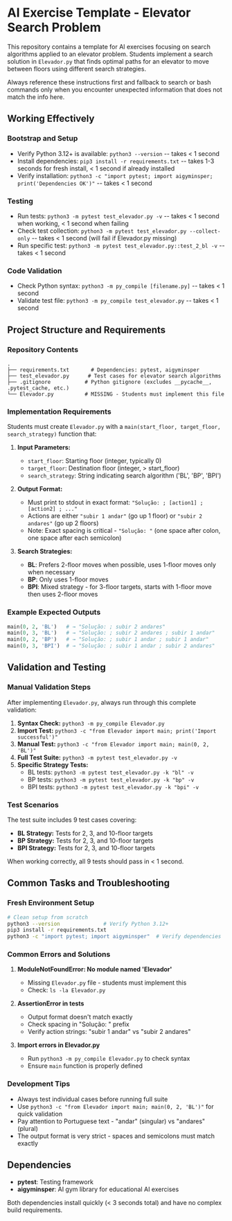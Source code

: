# AI Exercise Template - Elevator Search Problem

This repository contains a template for AI exercises focusing on search algorithms applied to an elevator problem. Students implement a search solution in `Elevador.py` that finds optimal paths for an elevator to move between floors using different search strategies.

Always reference these instructions first and fallback to search or bash commands only when you encounter unexpected information that does not match the info here.

## Working Effectively

### Bootstrap and Setup
- Verify Python 3.12+ is available: `python3 --version` -- takes < 1 second
- Install dependencies: `pip3 install -r requirements.txt` -- takes 1-3 seconds for fresh install, < 1 second if already installed
- Verify installation: `python3 -c "import pytest; import aigyminsper; print('Dependencies OK')"` -- takes < 1 second

### Testing
- Run tests: `python3 -m pytest test_elevador.py -v` -- takes < 1 second when working, < 1 second when failing
- Check test collection: `python3 -m pytest test_elevador.py --collect-only` -- takes < 1 second (will fail if Elevador.py missing)
- Run specific test: `python3 -m pytest test_elevador.py::test_2_bl -v` -- takes < 1 second

### Code Validation
- Check Python syntax: `python3 -m py_compile [filename.py]` -- takes < 1 second
- Validate test file: `python3 -m py_compile test_elevador.py` -- takes < 1 second

## Project Structure and Requirements

### Repository Contents
```
.
├── requirements.txt       # Dependencies: pytest, aigyminsper
├── test_elevador.py      # Test cases for elevator search algorithms
├── .gitignore           # Python gitignore (excludes __pycache__, .pytest_cache, etc.)
└── Elevador.py          # MISSING - Students must implement this file
```

### Implementation Requirements
Students must create `Elevador.py` with a `main(start_floor, target_floor, search_strategy)` function that:

1. **Input Parameters:**
   - `start_floor`: Starting floor (integer, typically 0)
   - `target_floor`: Destination floor (integer, > start_floor)
   - `search_strategy`: String indicating search algorithm ('BL', 'BP', 'BPI')

2. **Output Format:**
   - Must print to stdout in exact format: `"Solução: ; [action1] ; [action2] ; ..."`
   - Actions are either `"subir 1 andar"` (go up 1 floor) or `"subir 2 andares"` (go up 2 floors)
   - Note: Exact spacing is critical - `"Solução: "` (one space after colon, one space after each semicolon)

3. **Search Strategies:**
   - **BL**: Prefers 2-floor moves when possible, uses 1-floor moves only when necessary
   - **BP**: Only uses 1-floor moves
   - **BPI**: Mixed strategy - for 3-floor targets, starts with 1-floor move then uses 2-floor moves

### Example Expected Outputs
```python
main(0, 2, 'BL')   # → "Solução: ; subir 2 andares"
main(0, 3, 'BL')   # → "Solução: ; subir 2 andares ; subir 1 andar"
main(0, 2, 'BP')   # → "Solução: ; subir 1 andar ; subir 1 andar"
main(0, 3, 'BPI')  # → "Solução: ; subir 1 andar ; subir 2 andares"
```

## Validation and Testing

### Manual Validation Steps
After implementing `Elevador.py`, always run through this complete validation:

1. **Syntax Check:** `python3 -m py_compile Elevador.py`
2. **Import Test:** `python3 -c "from Elevador import main; print('Import successful')"`
3. **Manual Test:** `python3 -c "from Elevador import main; main(0, 2, 'BL')"`
4. **Full Test Suite:** `python3 -m pytest test_elevador.py -v`
5. **Specific Strategy Tests:**
   - BL tests: `python3 -m pytest test_elevador.py -k "bl" -v`
   - BP tests: `python3 -m pytest test_elevador.py -k "bp" -v`
   - BPI tests: `python3 -m pytest test_elevador.py -k "bpi" -v`

### Test Scenarios
The test suite includes 9 test cases covering:
- **BL Strategy:** Tests for 2, 3, and 10-floor targets
- **BP Strategy:** Tests for 2, 3, and 10-floor targets
- **BPI Strategy:** Tests for 2, 3, and 10-floor targets

When working correctly, all 9 tests should pass in < 1 second.

## Common Tasks and Troubleshooting

### Fresh Environment Setup
```bash
# Clean setup from scratch
python3 --version              # Verify Python 3.12+
pip3 install -r requirements.txt
python3 -c "import pytest; import aigyminsper"  # Verify dependencies
```

### Common Errors and Solutions

1. **ModuleNotFoundError: No module named 'Elevador'**
   - Missing `Elevador.py` file - students must implement this
   - Check: `ls -la Elevador.py`

2. **AssertionError in tests**
   - Output format doesn't match exactly
   - Check spacing in "Solução: " prefix
   - Verify action strings: "subir 1 andar" vs "subir 2 andares"

3. **Import errors in Elevador.py**
   - Run `python3 -m py_compile Elevador.py` to check syntax
   - Ensure `main` function is properly defined

### Development Tips
- Always test individual cases before running full suite
- Use `python3 -c "from Elevador import main; main(0, 2, 'BL')"` for quick validation
- Pay attention to Portuguese text - "andar" (singular) vs "andares" (plural)
- The output format is very strict - spaces and semicolons must match exactly

## Dependencies
- **pytest**: Testing framework
- **aigyminsper**: AI gym library for educational AI exercises

Both dependencies install quickly (< 3 seconds total) and have no complex build requirements.